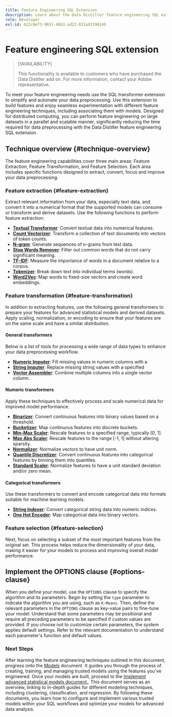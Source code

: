 ```yaml
---
title: Feature Engineering SQL Extension
description: Learn about the Data Distiller feature engineering SQL extension to preprocesses data for advanced statistical modeling. It covers the available feature extraction, transformation, and selection techniques.
role: Developer
exl-id: 622c8ef3-9651-46b3-ad22-021a93190149
---
```

# Feature engineering SQL extension 

>[!AVAILABILITY]
>
>This functionality is available to customers who have purchased the Data Distiller add on. For more information, contact your Adobe representative.

To meet your feature engineering needs use the SQL transformer extension to simplify and automate your data preprocessing. Use this extension to build features and enjoy seamless experimentation with different feature engineering techniques, including associating them with models. Designed for distributed computing, you can perform feature engineering on large datasets in a parallel and scalable manner, significantly reducing the time required for data preprocessing with the Data Distiller feature engineering SQL extension.

## Technique overview {#technique-overview}

The feature engineering capabilities cover three main areas: Feature Extraction, Feature Transformation, and Feature Selection. Each area includes specific functions designed to extract, convert, focus and improve your data preprocessing.

### Feature extraction {#feature-extraction}

Extract relevant information from your data, especially text data, and convert it into a numerical format that the supported models can consume or transform and derive datasets. Use the following functions to perform feature extraction:

- **[Textual Transformer](./feature-transformation.md#textual-transformations)**: Convert textual data into numerical features.
- **[Count Vectorizer](./feature-transformation.md#countvectorizer)**: Transform a collection of text documents into vectors of token counts.
- **[N-gram](./feature-transformation.md#ngram)**: Generate sequences of n-grams from text data.
- **[Stop Words Remover](./feature-transformation.md#stopwordsremover)**: Filter out common words that do not carry significant meaning.
- **[TF-IDF](./feature-transformation.md#tf-idf)**: Measure the importance of words in a document relative to a corpus.
- **[Tokenizer](./feature-transformation.md#tokenizer)**: Break down text into individual terms (words).
- **[Word2Vec](./feature-transformation.md#word2vec)**: Map words to fixed-size vectors and create word embeddings.

### Feature transformation {#feature-transformation}

In addition to extracting features, use the following general transformers to prepare your features for advanced statistical models and derived datasets. Apply scaling, normalization, or encoding to ensure that your features are on the same scale and have a similar distribution.

#### General transformers

Below is a list of tools for processing a wide range of data types to enhance your data preprocessing workflow.

- **[Numeric Imputer](./feature-transformation.md#numeric-imputer)**: Fill missing values in numeric columns with a 
- **[String Imputer](./feature-transformation.md#string-imputer)**: Replace missing string values with a specified 
- **[Vector Assembler](./feature-transformation.md#vector-assembler)**: Combine multiple columns into a single vector column.

#### Numeric transformers

Apply these techniques to effectively process and scale numerical data for improved model performance.

- **[Binarizer](./feature-transformation.md#binarizer)**: Convert continuous features into binary values based on a threshold.
- **[Bucketizer](./feature-transformation.md#bucketizer)**: Map continuous features into discrete buckets.
- **[Min-Max Scaler](./feature-transformation.md#minmaxscaler)**: Rescale features to a specified range, typically [0, 1].
- **[Max Abs Scaler](./feature-transformation.md#maxabsscaler)**: Rescale features to the range [-1, 1] without altering sparsity.
- **[Normalizer](./feature-transformation.md#normalizer)**: Normalize vectors to have unit norm.
- **[Quantile Discretizer](./feature-transformation.md#quantilediscretizer)**: Convert continuous features into categorical features by binning them into quantiles.
- **[Standard Scaler](./feature-transformation.md#standardscaler)**: Normalize features to have a unit standard deviation and/or zero mean.

#### Categorical transformers

Use these transformers to convert and encode categorical data into formats suitable for machine learning models.

- **[String Indexer](./feature-transformation.md#stringindexer)**: Convert categorical string data into numeric indices.
- **[One Hot Encoder](./feature-transformation.md#onehotencoder)**: Map categorical data into binary vectors.

### Feature selection {#feature-selection}

Next, focus on selecting a subset of the most important features from the original set. This process helps reduce the dimensionality of your data, making it easier for your models to process and improving overall model performance.

<!-- Commented out as it 
## Supported machine learning algorithms {#supported-ml-algorithms}

Once you have preprocessed your data, use the feature engineering SQL extension to prepare your data for the following machine learning algorithms:

### Classification and regression {#classification-regression}

Use logical regression to predict categorical outcomes and linear regression to predict continuous values.

- **Logical Regression**: Use this for binary classification tasks.
- **Linear Regression**: Apply this algorithm for predicting continuous values.

### Clustering {#clustering}

Use a clustering algorithm to group data points into distinct clusters based on their similarities.

- **[`K-Means`](./feature-transformation.md#kmeans)**: Use `K-Means` for unsupervised learning tasks to partition data into a specified number of clusters, with each data point assigned to the cluster with the nearest mean. -->

## Implement the OPTIONS clause {#options-clause}

When you define your model, use the `OPTIONS` clause to specify the algorithm and its parameters. Begin by setting the `type` parameter to indicate the algorithm you are using, such as `K-Means`. Then, define the relevant parameters in the `OPTIONS` clause as key-value pairs to fine-tune your model. Understand that some parameters may be positional and require all preceding parameters to be specified if custom values are provided. If you choose not to customize certain parameters, the system applies default settings. Refer to the relevant documentation to understand each parameter's function and default values.

### Next Steps

After learning the feature engineering techniques outlined in this document, progress onto the [Models](./models.md) document. It guides you through the process of creating, training, and managing trusted models using the features you've engineered. Once your models are built, proceed to the [Implement advanced statistical models document.](./implement-models/implement-models.md). This document serves as an overview, linking to in-depth guides for different modeling techniques, including clustering, classification, and regression. By following these documents, you learn how to configure and implement various trusted models within your SQL workflows and optimize your models for advanced data analysis.

